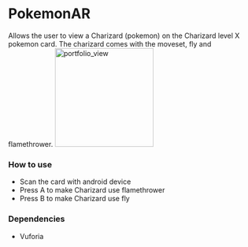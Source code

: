 # PokemonAR
Allows the user to view a Charizard (pokemon) on the Charizard level X pokemon card. The charizard comes with the moveset, fly and flamethrower.
<img width="200" alt="portfolio_view" src="https://tinyurl.com/n4gtql8">


### How to use
* Scan the card with android device
* Press A to make Charizard use flamethrower
* Press B to make Charizard use fly

### Dependencies 
* Vuforia
